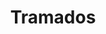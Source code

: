 ---
title: Tramados
date: 
draft: false

# descripcion
description : Aro pasante de plata con marquesitas. 

materials: Plata 925

color: Plateado

dimensions: 2 cm

code: 01-02-0291

type: "Aros"

categories: []

price: $6.600,00

price_eftvo: $5.610,00

# Images
# first image will be shown in the product page
images:
  # - image: "images/path_to_image"
  # La ubicacion de las imagenes es imagenes/Aros/Aros.Marquesita/01-02-0291-tramados
  - image: "./images/aros/marquesita/01-02-0291-tramados_a.jpeg"
  - image: "./images/aros/marquesita/01-02-0291-tramados_b.jpeg"
---